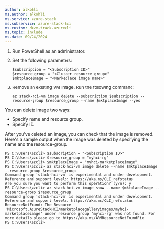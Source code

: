 ```yaml
---
author: alkohli
ms.author: alkohli
ms.service: azure-stack
ms.subservice: azure-stack-hci
ms.custom: devx-track-azurecli
ms.topic: include
ms.date: 09/24/2024
---
```


1. Run PowerShell as an administrator.
1. Set the following parameters:

    ```azurecli
    $subscription = "<Subscription ID>"
    $resource_group = "<Cluster resource group>"
    $mktplaceImage = "<Markeplace image name>"    
    ```

1. Remove an existing VM image. Run the following command:

    ```azurecli
    az stack-hci-vm image delete --subscription $subscription --resource-group $resource_group --name $mktplaceImage --yes
    ```

You can delete image two ways:

- Specify name and resource group.
- Specify ID.

After you've deleted an image, you can check that the image is removed. Here's a sample output when the image was deleted by specifying the name and the resource-group.

```
PS C:\Users\azcli> $subscription = "<Subscription ID>"
PS C:\Users\azcli> $resource_group = "myhci-rg"
PS C:\Users\azcli> $mktplaceImage = "myhci-marketplaceimage"
PS C:\Users\azcli> az stack-hci-vm image delete --name $mktplaceImage --resource-group $resource_group
Command group 'stack-hci-vm' is experimental and under development. Reference and support levels: https://aka.ms/CLI_refstatus
Are you sure you want to perform this operation? (y/n): y
PS C:\Users\azcli> az stack-hci-vm image show --name $mktplaceImage --resource-group $resource_group
Command group 'stack-hci-vm' is experimental and under development. Reference and support levels: https://aka.ms/CLI_refstatus
ResourceNotFound: The Resource 'Microsoft.AzureStackHCI/marketplacegalleryimages/myhci-marketplaceimage' under resource group 'myhci-rg' was not found. For more details please go to https://aka.ms/ARMResourceNotFoundFix
PS C:\Users\azcli>
```
